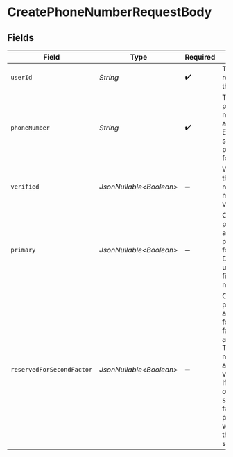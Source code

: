 # CreatePhoneNumberRequestBody


## Fields

| Field                                                                                                                                                                                                                   | Type                                                                                                                                                                                                                    | Required                                                                                                                                                                                                                | Description                                                                                                                                                                                                             |
| ----------------------------------------------------------------------------------------------------------------------------------------------------------------------------------------------------------------------- | ----------------------------------------------------------------------------------------------------------------------------------------------------------------------------------------------------------------------- | ----------------------------------------------------------------------------------------------------------------------------------------------------------------------------------------------------------------------- | ----------------------------------------------------------------------------------------------------------------------------------------------------------------------------------------------------------------------- |
| `userId`                                                                                                                                                                                                                | *String*                                                                                                                                                                                                                | :heavy_check_mark:                                                                                                                                                                                                      | The ID representing the user                                                                                                                                                                                            |
| `phoneNumber`                                                                                                                                                                                                           | *String*                                                                                                                                                                                                                | :heavy_check_mark:                                                                                                                                                                                                      | The new phone number. Must adhere to the E.164 standard for phone number format.                                                                                                                                        |
| `verified`                                                                                                                                                                                                              | *JsonNullable\<Boolean>*                                                                                                                                                                                                | :heavy_minus_sign:                                                                                                                                                                                                      | When created, the phone number will be marked as verified.                                                                                                                                                              |
| `primary`                                                                                                                                                                                                               | *JsonNullable\<Boolean>*                                                                                                                                                                                                | :heavy_minus_sign:                                                                                                                                                                                                      | Create this phone number as the primary phone number for the user. Default: false, unless it is the first phone number.                                                                                                 |
| `reservedForSecondFactor`                                                                                                                                                                                               | *JsonNullable\<Boolean>*                                                                                                                                                                                                | :heavy_minus_sign:                                                                                                                                                                                                      | Create this phone number as reserved for multi-factor authentication. The phone number must also be verified.<br/>If there are no other reserved second factors, the phone number will be set as the default second factor. |